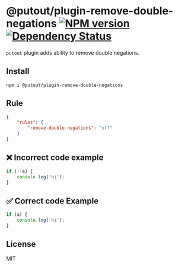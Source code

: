 # @putout/plugin-remove-double-negations [![NPM version][NPMIMGURL]][NPMURL] [![Dependency Status][DependencyStatusIMGURL]][DependencyStatusURL]

[NPMIMGURL]: https://img.shields.io/npm/v/@putout/plugin-remove-double-negations.svg?style=flat&longCache=true
[NPMURL]: https://npmjs.org/package/@putout/plugin-remove-double-negations"npm"
[DependencyStatusURL]: https://david-dm.org/coderaiser/putout?path=packages/plugin-remove-double-negations
[DependencyStatusIMGURL]: https://david-dm.org/coderaiser/putout.svg?path=packages/plugin-remove-double-negations

`putout` plugin adds ability to remove double negations.

## Install

```
npm i @putout/plugin-remove-double-negations
```

## Rule

```json
{
    "rules": {
        "remove-double-negations": "off"
    }
}
```

## ❌ Incorrect code example

```js
if (!!a) {
    console.log('hi');
}
```

## ✅ Correct code Example

```js
if (a) {
    console.log('hi');
}
```

## License

MIT
